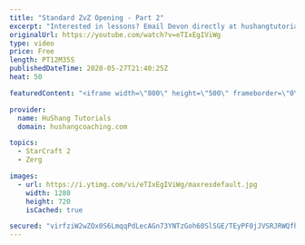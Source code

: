 ```yaml
---
title: "Standard ZvZ Opening - Part 2"
excerpt: "Interested in lessons? Email Devon directly at hushangtutorials@outlook.com ------------------------------------------------------------------------------------------------------- Want to support HuShang Tutorials directly? Patreon is a website where you can contribute a monthly donation that will help"
originalUrl: https://youtube.com/watch?v=eTIxEgIViWg
type: video
price: Free
length: PT12M35S
publishedDateTime: 2020-05-27T21:40:25Z
heat: 50

featuredContent: "<iframe width=\"800\" height=\"500\" frameborder=\"0\" src=\"https://www.youtube.com/embed/eTIxEgIViWg\" allow=\"accelerometer; autoplay; encrypted-media; gyroscope; picture-in-picture\" allowfullscreen></iframe>"

provider:
  name: HuShang Tutorials
  domain: hushangcoaching.com

topics:
  - StarCraft 2
  - Zerg

images:
  - url: https://i.ytimg.com/vi/eTIxEgIViWg/maxresdefault.jpg
    width: 1280
    height: 720
    isCached: true

secured: "virfziW2wZOx0S6LmqqPdLecAGn73YNTzGoh60SlSGE/TEyPF0jJVSRJRWQfhKyHBU/gWK7GmlaP9pAu3BFngvzKFKDBoYp8AIXSp2AtliEf0DVerzeYWUThfiepbpRtqz8wUbCvYMiF2yxWcJ+52aRVHVU0AsurC6n/FyfpYj1mmrHcusacPI2J53xb6pxt5qGV3TzT4ZYgXOYMYN0pgVpfZUQfZpafM70BqdX1KoHD+tel0oV2aIWJVJt8cF4dsEa/YZ6PxEp7gFwYdYHUdO4M+gcjB1IctUD/8JC1wSjxz7M0Ntce4EwdOWWV3/zNAAkPC32hdemoRSHKxrQ2A1EVmDMwH5vWOVSmCK3BsnRBtsray2feJw/d/oA3E9nX+BM7LCnL20joOlTB4qiWOuhZlBwss+X2JJB8fmHasdA=;JEbluGzjySjfzNwVvzHH8Q=="
---
```


